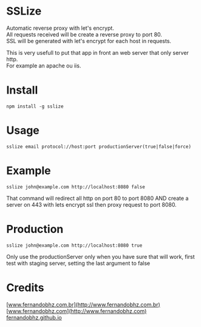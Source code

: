 # SSLize
 
Automatic reverse proxy with let's encrypt.  
All requests received will be create a reverse proxy to port 80.  
SSL will be generated with let's encrypt for each host in requests.  
  
This is very usefull to put that app in front an web server that only server http.  
For example an apache ou iis.  

# Install  
  
	npm install -g sslize

# Usage  
  	sslize email protocol://host:port productionServer(true|false|force)
  
# Example
	sslize john@example.com http://localhost:8080 false

That command will redirect all http on port 80 to port 8080 AND create a server on 443 with lets encrypt ssl then proxy request to port 8080.  


# Production
	sslize john@example.com http://localhost:8080 true
	
Only use the productionServer only when you have sure that will work, first test with staging server, setting the last argument to false

# Credits
  
[www.fernandobhz.com.br](http://www.fernandobhz.com.br)  
[www.fernandobhz.com](http://www.fernandobhz.com)  
[fernandobhz.github.io](http://fernandobhz.github.io)  
